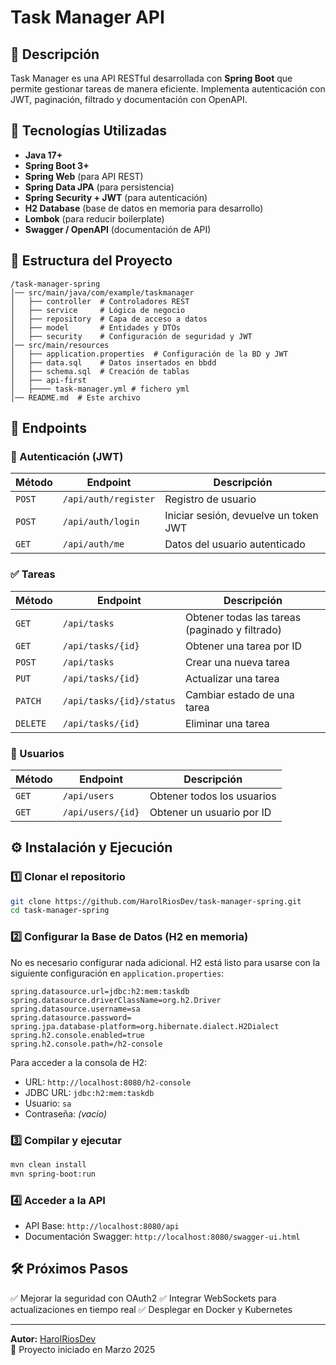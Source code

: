 # Task Manager API

## 📌 Descripción
Task Manager es una API RESTful desarrollada con **Spring Boot** que permite gestionar tareas de manera eficiente. Implementa autenticación con JWT, paginación, filtrado y documentación con OpenAPI.

## 🚀 Tecnologías Utilizadas
- **Java 17+**
- **Spring Boot 3+**
- **Spring Web** (para API REST)
- **Spring Data JPA** (para persistencia)
- **Spring Security + JWT** (para autenticación)
- **H2 Database** (base de datos en memoria para desarrollo)
- **Lombok** (para reducir boilerplate)
- **Swagger / OpenAPI** (documentación de API)

## 📂 Estructura del Proyecto
```
/task-manager-spring
│── src/main/java/com/example/taskmanager
│   ├── controller  # Controladores REST
│   ├── service     # Lógica de negocio
│   ├── repository  # Capa de acceso a datos
│   ├── model       # Entidades y DTOs
│   ├── security    # Configuración de seguridad y JWT
│── src/main/resources
│   ├── application.properties  # Configuración de la BD y JWT
│   ├── data.sql	# Datos insertados en bbdd
│   ├── schema.sql	# Creación de tablas
│   ├── api-first
│	├──── task-manager.yml # fichero yml
│── README.md  # Este archivo
```

## 📖 Endpoints
### 🔐 Autenticación (JWT)
| Método | Endpoint               | Descripción |
|---------|------------------------|-------------|
| `POST`  | `/api/auth/register`   | Registro de usuario |
| `POST`  | `/api/auth/login`      | Iniciar sesión, devuelve un token JWT |
| `GET`   | `/api/auth/me`         | Datos del usuario autenticado |

### ✅ Tareas
| Método | Endpoint                 | Descripción |
|---------|-------------------------|-------------|
| `GET`   | `/api/tasks`             | Obtener todas las tareas (paginado y filtrado) |
| `GET`   | `/api/tasks/{id}`        | Obtener una tarea por ID |
| `POST`  | `/api/tasks`             | Crear una nueva tarea |
| `PUT`   | `/api/tasks/{id}`        | Actualizar una tarea |
| `PATCH` | `/api/tasks/{id}/status` | Cambiar estado de una tarea |
| `DELETE`| `/api/tasks/{id}`        | Eliminar una tarea |

### 👤 Usuarios
| Método | Endpoint          | Descripción |
|---------|-----------------|-------------|
| `GET`   | `/api/users`    | Obtener todos los usuarios |
| `GET`   | `/api/users/{id}` | Obtener un usuario por ID |

## ⚙️ Instalación y Ejecución
### 1️⃣ Clonar el repositorio
```bash
git clone https://github.com/HarolRiosDev/task-manager-spring.git
cd task-manager-spring
```

### 2️⃣ Configurar la Base de Datos (H2 en memoria)
No es necesario configurar nada adicional. H2 está listo para usarse con la siguiente configuración en `application.properties`:
```properties
spring.datasource.url=jdbc:h2:mem:taskdb
spring.datasource.driverClassName=org.h2.Driver
spring.datasource.username=sa
spring.datasource.password=
spring.jpa.database-platform=org.hibernate.dialect.H2Dialect
spring.h2.console.enabled=true
spring.h2.console.path=/h2-console
```
Para acceder a la consola de H2:
- URL: `http://localhost:8080/h2-console`
- JDBC URL: `jdbc:h2:mem:taskdb`
- Usuario: `sa`
- Contraseña: *(vacío)*

### 3️⃣ Compilar y ejecutar
```bash
mvn clean install
mvn spring-boot:run
```

### 4️⃣ Acceder a la API
- API Base: `http://localhost:8080/api`
- Documentación Swagger: `http://localhost:8080/swagger-ui.html`

## 🛠 Próximos Pasos
✅ Mejorar la seguridad con OAuth2
✅ Integrar WebSockets para actualizaciones en tiempo real
✅ Desplegar en Docker y Kubernetes

---
**Autor:** [HarolRiosDev](https://github.com/HarolRiosDev)  
📅 Proyecto iniciado en Marzo 2025

